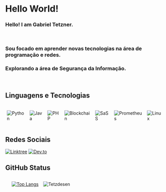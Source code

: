 # Hello World!
### Hello! I am Gabriel Tetzner.

</br>

### Sou focado em aprender novas tecnologias na área de programação e redes.
### Explorando a área de Segurança da Informação.

</br>

## Linguagens e Tecnologias 
</br>
<div style='display: flex;'> 
    <div style='margin: 0 5px'>
   <img align="center" alt="Python" src='https://img.shields.io/badge/Python-14354C?style=for-the-badge&logo=python&logoColor=white' />
    </div>
    <div style='margin: 0 5px'>
    <img align="center" alt="Java" src='https://img.shields.io/badge/Java-565548?style=for-the-badge&logo=Java&logoColor=white' />
    </div>  
    <div style='margin: 0 5px'>
    <img align="center" alt="PHP" src='https://img.shields.io/badge/PHP-777BB4?style=for-the-badge&logo=php&logoColor=white' />
    </div>
    <div style='margin: 0 5px'>
   <img align="center" alt="Blockchain" src='https://img.shields.io/badge/Blockchain.com-121D33?logo=blockchaindotcom&logoColor=fff&style=for-the-badge' />
    </div>   
    <div style='margin: 0 5px'>
    <img align="center" alt="SaSS" src='https://img.shields.io/badge/Sass-CC6699?style=for-the-badge&logo=sass&logoColor=white' />
    </div>
    <div style='margin: 0 5px'>
    <img align="center" alt="Prometheus" src='https://img.shields.io/badge/prometheus-87CEFA?&style=for-the-badge&logo=PROMETHEUS' />
    </div>
    <div style='margin: 0 5px'>
    <img align="center" alt="Linux" src='https://img.shields.io/badge/Linux-FCC624?style=for-the-badge&logo=linux&logoColor=black' /> 
    </div>


</div>

</br>

## Redes Sociais
[![Linktree](https://img.shields.io/badge/linktree-566675?&style=for-the-badge&logo=linktree)](https://linktr.ee/gabrieltetzner)
[![Dev.to](https://img.shields.io/badge/dev.to-6495ED?&style=for-the-badge&logo=dev.to)](https://dev.to/gabrieltetzner)


## GitHub Status
<div style="display: flex; margin: 15px 5px;">

<div style="margin: 0 15px">

[![Top Langs](https://github-readme-stats.vercel.app/api/top-langs/?username=Tetzdesen&layout=compact&theme=tokyonight&show_icons=true)](https://github.com/anuraghazra/github-readme-stats)

</div>
<div >

![Tetzdesen](https://github-readme-stats.vercel.app/api?username=Tetzdesen&show_icons=true&theme=tokyonight)

</div>

</div>

